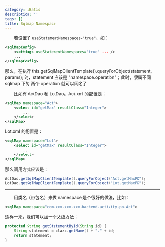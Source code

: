 ```yaml
---
category: iBatis
description: ''
tags: []
title: Sqlmap Namespace
---
```


　　若设置了 `useStatementNamespaces="true"`，如：

```xml
<sqlMapConfig>
    <settings useStatementNamespaces="true" ... />
    ...
</sqlMapConfig>
```

那么，在执行 this.getSqlMapClientTemplate().queryForObject(statement, params); 时，statement 应该是 "namespace.operation"；此时，隶属不同 sqlmap 下的 两个 operation 就可以同名了

　　比如有 ActDao 和 LotDao。Act.xml 的配置是：

```xml
<sqlMap namespace="Act">
    <select id="getMax" resultClass="Integer">
        ...
    </select>
</sqlMap>
```

Lot.xml 的配置是：

```xml
<sqlMap namespace="Lot">
    <select id="getMax" resultClass="Integer">
        ...
    </select>
</sqlMap>
```

那么调用方式应该是：

```java
ActDao.getSqlMapClientTemplate().queryForObject("Act.getMaxPK");
LotDao.getSqlMapClientTemplate().queryForObject("Lot.getMaxPK");
```

-----

　　用类名（带包名）来做 namespace 是个很好的做法，比如：

```xml
<sqlMap namespace="com.xxx.xxx.xxx.backend.activity.po.Act">
```

这样一来，我们可以加一个父级方法：

```java
protected String getStatementById(String id) {
    String statement = clazz.getName() + "." + id;
    return statement;
}
```